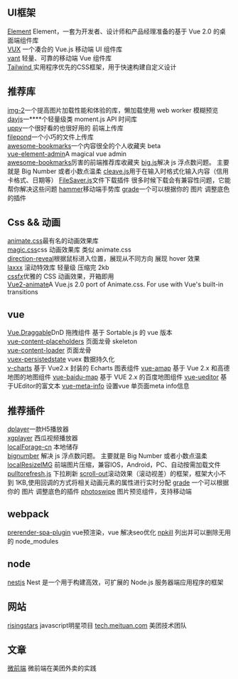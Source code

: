 ## UI框架
[Element](https://element.eleme.cn/#/zh-CN/component/installation)  Element，一套为开发者、设计师和产品经理准备的基于 
Vue 2.0 的桌面端组件库  
[VUX](https://vux.li/)  一个凑合的 Vue.js 移动端 UI 组件库  
[vant](https://youzan.github.io/vant/#/zh-CN/intro) 轻量、可靠的移动端 Vue 组件库  
[Tailwind ](https://tailwindcss.com/) 实用程序优先的CSS框架，用于快速构建自定义设计  

## 推荐库
[img-2](https://revillweb.github.io/img-2/)一个提高图片加载性能和体验的库，懒加载使用 web worker 模糊预览  
[dayjs](https://github.com/iamkun/dayjs)一****个轻量级类 moment.js API 时间库  
[uppy](https://github.com/transloadit/uppy)一个很好看的也很好用的 前端上传库  
[filepond](https://github.com/pqina/filepond)一个小巧的文件上传库  
[awesome-bookmarks](https://panjiachen.github.io/awesome-bookmarks/)一个内容很全的个人收藏夹 beta  
[vue-element-admin](https://panjiachen.github.io/vue-element-admin-site/zh/)A magical vue admin  
[awesome-bookmarks](https://panjiachen.github.io/awesome-bookmarks/repository/#%E5%89%8D%E7%AB%AF%E5%B8%B8%E7%94%A8)厉害的前端推荐库收藏夹
[big.js](https://github.com/MikeMcl/big.js)解决 js 浮点数问题。 主要就是 Big Number 或者小数点温柔
[cleave.js](https://github.com/nosir/cleave.js)用于在输入时格式化输入内容（信用卡格式、日期等）
[FileSaver.js](https://github.com/eligrey/FileSaver.js)文件下载插件 很多时候下载会有兼容性问题，它能帮你解决这些问题
[hammer](https://github.com/hammerjs/hammer.js)移动端手势库
[grade](https://github.com/benhowdle89/grade)一个可以根据你的 图片 调整底色的插件

## Css && 动画
[animate.css](https://github.com/daneden/animate.css)最有名的动画效果库    
[magic.css](https://github.com/miniMAC/magic)css 动画效果库 类似 animate.css    
[direction-reveal](https://github.com/NigelOToole/direction-reveal)根据鼠标进入位置，展现从不同方向 展现 hover 效果  
[laxxx](https://github.com/alexfoxy/laxxx) 滚动特效库 轻量级 压缩完 2kb   
[cssfx](https://cssfx.dev/)优雅的 CSS 动画效果，开箱即用   
[Vue2-animate](https://the-allstars.com/vue2-animate/)A Vue.js 2.0 port of Animate.css. For use with Vue's built-in transitions   

## vue 
[Vue.Draggable](https://github.com/SortableJS/Vue.Draggable)DnD 拖拽组件 基于 Sortable.js 的 vue 版本     
[vue-content-placeholders](https://github.com/michalsnik/vue-content-placeholders) 页面龙骨 skeleton    
[vue-content-loader](http://danilowoz.com/create-vue-content-loader/) 页面龙骨    
[vuex-persistedstate](https://github.com/robinvdvleuten/vuex-persistedstate) vuex 数据持久化    
[v-charts](https://github.com/ElemeFE/v-charts) 基于 Vue2.x 封装的 Echarts 图表组件
[vue-amap](https://github.com/ElemeFE/vue-amap) 基于 Vue 2.x 和高德地图的地图组件
[vue-baidu-map](https://github.com/Dafrok/vue-baidu-map) 基于 VUE 2.x 的百度地图组件
[vue-ueditor](https://github.com/SilentTiger/vue-ueditor) 基于UEditor的富文本
[vue-meta-info](https://github.com/muwoo/vue-meta-info) 设置vue 单页面meta info信息

## 推荐插件
[dplayer](http://dplayer.js.org/zh/guide.html#webtorrent)一款H5播放器    
[xgplayer](http://h5player.bytedance.com/) 西瓜视频播放器   
[localForage-cn](https://github.com/xmoyking/localForage-cn) 本地储存  
[bignumber](https://github.com/MikeMcl/bignumber.js) 解决 js 浮点数问题。 主要就是 Big Number 或者小数点温柔  
[localResizeIMG](https://github.com/think2011/localResizeIMG) 前端图片压缩，兼容IOS，Android，PC、自动按需加载文件
[pulltorefresh.js](https://github.com/BoxFactura/pulltorefresh.js) 下拉刷新
[scroll-out](https://github.com/scroll-out/scroll-out)滚动效果（滚动视差）的框架，框架大小不到 1KB,使用回调的方式将相关动画元素的属性进行实时分配
[grade](https://github.com/benhowdle89/grade) 一个可以根据你的 图片 调整底色的插件
[photoswipe](https://github.com/dimsemenov/photoswipe) 图片预览组件，支持移动端

## webpack
[prerender-spa-plugin](https://github.com/chrisvfritz/prerender-spa-plugin) vue预渲染，vue 解决seo优化
[npkill](https://github.com/voidcosmos/npkill) 列出并可以删除无用的 node_modules

## node 
[nestjs](https://github.com/nestjs/nest) Nest 是一个用于构建高效，可扩展的 Node.js 服务器端应用程序的框架

## 网站
[risingstars](https://risingstars.js.org/2019/zh/) javascript明星项目
[tech.meituan.com](https://tech.meituan.com/) 美团技术团队

## 文章 
[微前端](https://tech.meituan.com/2020/02/27/meituan-waimai-micro-frontends-practice.html) 微前端在美团外卖的实践

